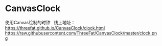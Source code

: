 # CanvasClock
使用Canvas绘制的时钟   
线上地址：https://threefat.github.io/CanvasClock/clock.html  
https://raw.githubusercontent.com/ThreeFat/CanvasClock/master/clock.png
